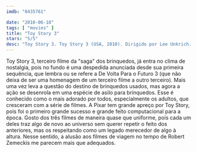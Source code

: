 ```yaml
---
imdb: "0435761"

date: "2010-06-18"
tags: [ "movies" ]
title: "Toy Story 3"
stars: "5/5"
desc: "Toy Story 3. Toy Story 3 (USA, 2010). Dirigido por Lee Unkrich. Escrito por John Lasseter, Andrew Stanton, Lee Unkrich, Michael Arndt. Com Tom Hanks, Tim Allen, Joan Cusack, Ned Beatty, Don Rickles, Michael Keaton, Wallace Shawn, John Ratzenberger, Estelle Harris."
---
```

Toy Story 3, terceiro filme da "saga" dos brinquedos, já entra no clima de nostalgia, pois no fundo é uma despedida anunciada desde sua primeira sequência, que lembra ou se refere a De Volta Para o Futuro 3 (que não deixa de ser uma homenagem de um terceiro filme a outro terceiro). Mais uma vez leva a questão do destino de brinquedos usados, mas agora a ação se desenrola em uma espécie de asilo para brinquedos. Esse é conhecido como o mais adorado por todos, especialmente os adultos, que cresceram com a série de filmes. A Pixar tem grande apreço por Toy Story, pois foi o primeiro grande sucesso e grande feito computacional para a época. Gosto dos três filmes de maneira quase que uniforme, pois cada um deles traz algo de novo ao universo sem querer repetir o feito dos anteriores, mas os respeitando como um legado merecedor de algo à altura. Nesse sentido, a alusão aos filmes de viagem no tempo de Robert Zemeckis me parecem mais que adequados.
